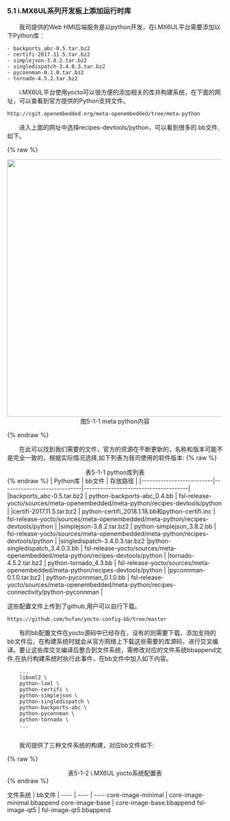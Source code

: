 ### 5.1  i.MX6UL系列开发板上添加运行时库

&emsp;&emsp;我司提供的Web HMI后端服务是以python开发，在i.MX6UL平台需要添加以下Python库：

```
- backports_abc-0.5.tar.bz2
- certifi-2017.11.5.tar.bz2
- simplejson-3.8.2.tar.bz2
- singledispatch-3.4.0.3.tar.bz2
- pyconnman-0.1.0.tar.bz2
- tornado-4.5.2.tar.bz2
```

&emsp;&emsp;i.MX6UL平台使用yocto可以很方便的添加相关的库并构建系统，在下面的网址，可以查看到官方提供的Python支持文件。
```
http://cgit.openembedded.org/meta-openembedded/tree/meta-python
```
&emsp;&emsp;进入上面的网址中选择recipes-devtools/python，可以看到很多的.bb文件,如下。  

{% raw %}
<div  align="center" >
<img src="/imagech/1-2.png",alt="cover", width=600 >
</div>
<div align="center" > 图5-1-1 meta python内容 </div>
<p></p>
{% endraw %}  


&emsp;&emsp;在此可以找到我们需要的文件，官方的资源在不断更新的，名称和版本可能不是完全一致的，根据实际情况选择,如下列表为我司使用的软件版本: 
{% raw %}
<div align="center" > 表5-1-1 python库列表 </div>
{% endraw %}  
| Python库		   |  bb文件 			|   		存放路径			|
|--------------------------|-----------------------------|--------------------------------------|  
|backports_abc-0.5.tar.bz2 | python-backports-abc_0.4.bb | fsl-release-yocto/sources/meta-openembedded/meta-python/recipes-devtools/python  |
|certifi-2017.11.5.tar.bz2 | python-certifi_2018.1.18.bb和python-certifi.inc | fsl-release-yocto/sources/meta-openembedded/meta-python/recipes-devtools/python  |
|simplejson-3.8.2.tar.bz2  | python-simplejson_3.8.2.bb |  fsl-release-yocto/sources/meta-openembedded/meta-python/recipes-devtools/python  |
|singledispatch-3.4.0.3.tar.bz2 |python-singledispatch_3.4.0.3.bb | fsl-release-yocto/sources/meta-openembedded/meta-python/recipes-devtools/python  |
|tornado-4.5.2.tar.bz2 | python-tornado_4.3.bb | fsl-release-yocto/sources/meta-openembedded/meta-python/recipes-devtools/python  |
|pyconnman-0.1.0.tar.bz2 | python-pyconnman_0.1.0.bb | fsl-release-yocto/sources/meta-openembedded/meta-python/recipes-connectivity/python-pyconnman  |
  
这些配置文件上传到了github,用户可以自行下载。
```
https://github.com/hufan/yocto-config-bb/tree/master
```
&emsp;&emsp;有的bb配置文件在yocto源码中已经存在，没有的则需要下载，添加支持的bb文件后，在构建系统时就会从官方网络上下载这些需要的库源码，进行交叉编译。要让这些库交叉编译后整合到文件系统，需修改对应的文件系统bbappend文件,在执行构建系统时执行此事件，在bb文件中加入如下内容。   
  
    
    


```
	...
	libxml2 \
	python-lxml \
	python-certifi \
	python-simplejson \
	python-singledispatch \
	python-backports-abc \
	python-pyconnman \
	python-tornado \
	...
	
```   
    

&emsp;&emsp;我司提供了三种文件系统的构建，对应bb文件如下:  

{% raw %}
<div align="center" > 表5-1-2 i.MX6UL yocto系统配置表 </div>
{% endraw %}  

文件系统 | bb文件 |
---- | ---- | ----
core-image-minimal | core-image-minimal.bbappend
core-image-base | core-image-base.bbappend
fsl-image-qt5 | fsl-image-qt5.bbappend

